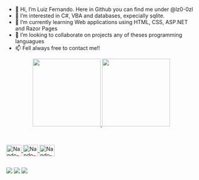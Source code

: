 <!---
lz0-0zl/lz0-0zl is a ✨ special ✨ repository because its `README.md` (this file) appears on your GitHub profile.
You can click the Preview link to take a look at your changes.
--->
- 👋 Hi, I’m Luiz Fernando. Here in Github you can find me under @lz0-0zl
- 👀 I’m interested in C#, VBA and databases, expecially sqlite.
- 🌱 I’m currently learning Web applications using HTML, CSS, ASP.NET and Razor Pages
- 💞️ I’m looking to collaborate on projects any of theses programming languagues
- 📫 Fell always free to contact me!!

<div align="center">
  <a href="https://github.com/lz0-0zl">
  <img height="180em" src="https://github-readme-stats.vercel.app/api?username=lz0-0zl&show_icons=true&theme=dracula&include_all_commits=true&count_private=true"/>
  <img height="180em" src="https://github-readme-stats.vercel.app/api/top-langs/?username=lz0-0zl&theme=blue-green"/>
</div>
<div style="display: inline_block"><br>

  ##    
  
  <img align="center" alt="Nando-Csharp" height="30" width="40" src="https://img.shields.io/badge/C%23-239120?style=for-the-badge&logo=c-sharp&logoColor=white">
  <img align="center" alt="Nando-Sqlite" height="30" width="40" src="https://img.shields.io/badge/SQLite-07405E?style=for-the-badge&logo=sqlite&logoColor=white">
  <img align="center" alt="Nando-Office" height="30" width="40" src="https://img.shields.io/badge/Microsoft_Office-D83B01?style=for-the-badge&logo=microsoft-office&logoColor=white">
      
  ##
 
<div> 
  <a href="https://instagram.com/luizfernandofriedel" target="_blank"><img src="https://img.shields.io/badge/-Instagram-%23E4405F?style=for-the-badge&logo=instagram&logoColor=white" target="_blank"></a>
  <a href="https://www.linkedin.com/in/luiz-fernando-friedel-1a434641/" target="_blank"><img src="https://img.shields.io/badge/-LinkedIn-%230077B5?style=for-the-badge&logo=linkedin&logoColor=white" target="_blank"></a> 
  <a href = "mailto:lf.nando@yahoo.de"><img src="https://img.shields.io/badge/Ask%20me-anything-1abc9c.svg" target="_blank"></a>
</div>
